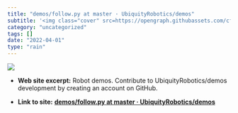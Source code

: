 ```yaml
---
title: "demos/follow.py at master · UbiquityRobotics/demos"
subtitle: '<img class="cover" src=https://opengraph.githubassets.com/cfcaae47560915231ffe3a9402c344414ed96729d1...'
category: "uncategorized"
tags: []
date: "2022-04-01"
type: "rain"
---
```

<img class="cover" src=https://opengraph.githubassets.com/cfcaae47560915231ffe3a9402c344414ed96729d1cec2986c5644fad35aef46/UbiquityRobotics/demos>



* **Web site excerpt:** Robot demos. Contribute to UbiquityRobotics/demos development by creating an account on GitHub.

* **Link to site:** **[demos/follow.py at master · UbiquityRobotics/demos](https://github.com/UbiquityRobotics/demos/blob/master/fiducial_follow/nodes/follow.py)**